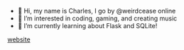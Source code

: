 - 👋 Hi, my name is Charles, I go by @weirdcease online
- 👀 I’m interested in coding, gaming, and creating music
- 🌱 I’m currently learning about Flask and SQLite!

<a href="https://weirdcease.com" target="_blank">website</a><br>
